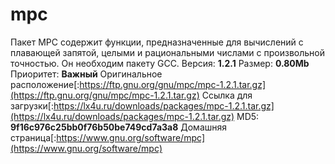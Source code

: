 # mpc
Пакет MPC содержит функции, предназначенные для вычислений с плавающей запятой, целыми и рациональными числами с произвольной точностью. Он необходим пакету GCC.
Версия: **1.2.1**
Размер: **0.80Mb**
Приоритет: **Важный**
Оригинальное расположение[:https://ftp.gnu.org/gnu/mpc/mpc-1.2.1.tar.gz](https://ftp.gnu.org/gnu/mpc/mpc-1.2.1.tar.gz)
Ссылка для загрузки[:https://lx4u.ru/downloads/packages/mpc-1.2.1.tar.gz](https://lx4u.ru/downloads/packages/mpc-1.2.1.tar.gz)
MD5: **9f16c976c25bb0f76b50be749cd7a3a8**
Домашняя страница[:https://www.gnu.org/software/mpc](https://www.gnu.org/software/mpc)